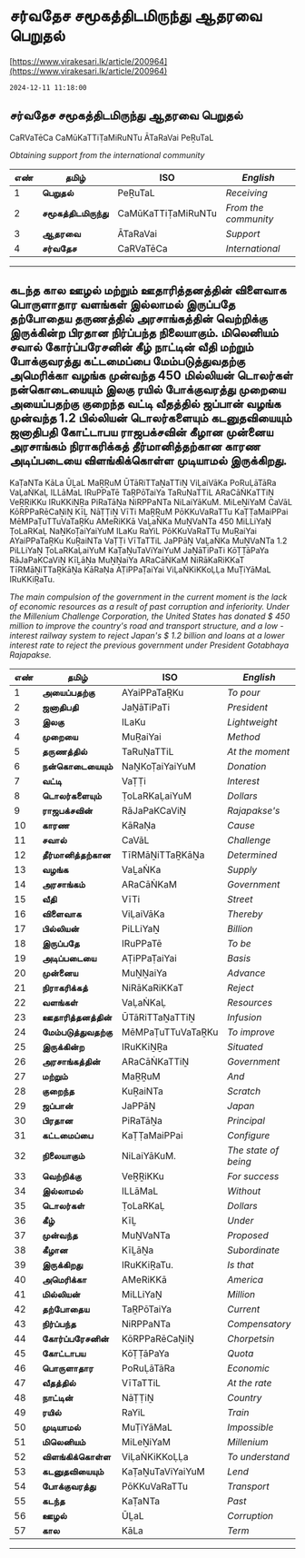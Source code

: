 # சர்வதேச சமூகத்திடமிருந்து ஆதரவை பெறுதல்

[https://www.virakesari.lk/article/200964](https://www.virakesari.lk/article/200964)

`2024-12-11 11:18:00`

## சர்வதேச சமூகத்திடமிருந்து ஆதரவை பெறுதல்

CaRVaTēCa CaMūKaTTiṬaMiRuNTu ĀTaRaVai PeṞuTaL

*Obtaining support from the international community*

எண்|**தமிழ்**|ISO|*English*
---|---|---|---
1|**பெறுதல்**|PeṞuTaL|*Receiving*
2|**சமூகத்திடமிருந்து**|CaMūKaTTiṬaMiRuNTu|*From the community*
3|**ஆதரவை**|ĀTaRaVai|*Support*
4|**சர்வதேச**|CaRVaTēCa|*International*

---

## கடந்த கால ஊழல் மற்றும் ஊதாரித்தனத்தின் விளைவாக பொருளாதார வளங்கள் இல்லாமல் இருப்பதே தற்போதைய தருணத்தில் அரசாங்கத்தின் வெற்றிக்கு இருக்கின்ற பிரதான நிர்ப்பந்த நிலையாகும். மிலெனியம் சவால் கோர்ப்பரேசனின் கீழ் நாட்டின் வீதி மற்றும் போக்குவரத்து கட்டமைப்பை மேம்படுத்துவதற்கு அமெரிக்கா வழங்க முன்வந்த 450 மில்லியன் டொலர்கள் நன்கொடையையும் இலகு ரயில் போக்குவரத்து முறையை அயைப்பதற்கு குறைந்த வட்டி வீதத்தில் ஜப்பான் வழங்க முன்வந்த 1.2 பில்லியன் டொலர்களையும் கடனுதவியையும் ஜனாதிபதி கோட்டாபய ராஜபக்சவின் கீழான முன்னைய அரசாங்கம் நிராகரிக்கத் தீர்மானித்தற்கான காரண அடிப்படையை விளங்கிக்கொள்ள முடியாமல் இருக்கிறது.

KaṬaNTa KāLa ŪḺaL MaṞṞuM ŪTāRiTTaṈaTTiṈ ViḶaiVāKa PoRuḶāTāRa VaḶaṄKaḶ ILLāMaL IRuPPaTē TaṞPōTaiYa TaRuṆaTTiL ARaCāṄKaTTiṈ VeṞṞiKKu IRuKKiṈṞa PiRaTāṈa NiRPPaNTa NiLaiYāKuM. MiLeṈiYaM CaVāL KōRPPaRēCaṈiṈ KīḺ NāṬṬiṈ VīTi MaṞṞuM PōKKuVaRaTTu KaṬṬaMaiPPai MēMPaṬuTTuVaTaṞKu AMeRiKKā VaḺaṄKa MuṈVaNTa 450 MiLLiYaṈ ṬoLaRKaḶ NaṈKoṬaiYaiYuM ILaKu RaYiL PōKKuVaRaTTu MuṞaiYai AYaiPPaTaṞKu KuṞaiNTa VaṬṬi VīTaTTiL JaPPāṈ VaḺaṄKa MuṈVaNTa 1.2 PiLLiYaṈ ṬoLaRKaḶaiYuM KaṬaṈuTaViYaiYuM JaṈāTiPaTi KōṬṬāPaYa RāJaPaKCaViṈ KīḺāṈa MuṈṈaiYa ARaCāṄKaM NiRāKaRiKKaT TīRMāṈiTTaṞKāṈa KāRaṆa AṬiPPaṬaiYai ViḶaṄKiKKoḶḶa MuṬiYāMaL IRuKKiṞaTu.

*The main compulsion of the government in the current moment is the lack of economic resources as a result of past corruption and inferiority. Under the Millenium Challenge Corporation, the United States has donated $ 450 million to improve the country's road and transport structure, and a low -interest railway system to reject Japan's $ 1.2 billion and loans at a lower interest rate to reject the previous government under President Gotabhaya Rajapakse.*

எண்|**தமிழ்**|ISO|*English*
---|---|---|---
1|**அயைப்பதற்கு**|AYaiPPaTaṞKu|*To pour*
2|**ஜனாதிபதி**|JaṈāTiPaTi|*President*
3|**இலகு**|ILaKu|*Lightweight*
4|**முறையை**|MuṞaiYai|*Method*
5|**தருணத்தில்**|TaRuṆaTTiL|*At the moment*
6|**நன்கொடையையும்**|NaṈKoṬaiYaiYuM|*Donation*
7|**வட்டி**|VaṬṬi|*Interest*
8|**டொலர்களையும்**|ṬoLaRKaḶaiYuM|*Dollars*
9|**ராஜபக்சவின்**|RāJaPaKCaViṈ|*Rajapakse's*
10|**காரண**|KāRaṆa|*Cause*
11|**சவால்**|CaVāL|*Challenge*
12|**தீர்மானித்தற்கான**|TīRMāṈiTTaṞKāṈa|*Determined*
13|**வழங்க**|VaḺaṄKa|*Supply*
14|**அரசாங்கம்**|ARaCāṄKaM|*Government*
15|**வீதி**|VīTi|*Street*
16|**விளைவாக**|ViḶaiVāKa|*Thereby*
17|**பில்லியன்**|PiLLiYaṈ|*Billion*
18|**இருப்பதே**|IRuPPaTē|*To be*
19|**அடிப்படையை**|AṬiPPaṬaiYai|*Basis*
20|**முன்னைய**|MuṈṈaiYa|*Advance*
21|**நிராகரிக்கத்**|NiRāKaRiKKaT|*Reject*
22|**வளங்கள்**|VaḶaṄKaḶ|*Resources*
23|**ஊதாரித்தனத்தின்**|ŪTāRiTTaṈaTTiṈ|*Infusion*
24|**மேம்படுத்துவதற்கு**|MēMPaṬuTTuVaTaṞKu|*To improve*
25|**இருக்கின்ற**|IRuKKiṈṞa|*Situated*
26|**அரசாங்கத்தின்**|ARaCāṄKaTTiṈ|*Government*
27|**மற்றும்**|MaṞṞuM|*And*
28|**குறைந்த**|KuṞaiNTa|*Scratch*
29|**ஜப்பான்**|JaPPāṈ|*Japan*
30|**பிரதான**|PiRaTāṈa|*Principal*
31|**கட்டமைப்பை**|KaṬṬaMaiPPai|*Configure*
32|**நிலையாகும்**|NiLaiYāKuM.|*The state of being*
33|**வெற்றிக்கு**|VeṞṞiKKu|*For success*
34|**இல்லாமல்**|ILLāMaL|*Without*
35|**டொலர்கள்**|ṬoLaRKaḶ|*Dollars*
36|**கீழ்**|KīḺ|*Under*
37|**முன்வந்த**|MuṈVaNTa|*Proposed*
38|**கீழான**|KīḺāṈa|*Subordinate*
39|**இருக்கிறது**|IRuKKiṞaTu.|*Is that*
40|**அமெரிக்கா**|AMeRiKKā|*America*
41|**மில்லியன்**|MiLLiYaṈ|*Million*
42|**தற்போதைய**|TaṞPōTaiYa|*Current*
43|**நிர்ப்பந்த**|NiRPPaNTa|*Compensatory*
44|**கோர்ப்பரேசனின்**|KōRPPaRēCaṈiṈ|*Chorpetsin*
45|**கோட்டாபய**|KōṬṬāPaYa|*Quota*
46|**பொருளாதார**|PoRuḶāTāRa|*Economic*
47|**வீதத்தில்**|VīTaTTiL|*At the rate*
48|**நாட்டின்**|NāṬṬiṈ|*Country*
49|**ரயில்**|RaYiL|*Train*
50|**முடியாமல்**|MuṬiYāMaL|*Impossible*
51|**மிலெனியம்**|MiLeṈiYaM|*Millenium*
52|**விளங்கிக்கொள்ள**|ViḶaṄKiKKoḶḶa|*To understand*
53|**கடனுதவியையும்**|KaṬaṈuTaViYaiYuM|*Lend*
54|**போக்குவரத்து**|PōKKuVaRaTTu|*Transport*
55|**கடந்த**|KaṬaNTa|*Past*
56|**ஊழல்**|ŪḺaL|*Corruption*
57|**கால**|KāLa|*Term*

---
